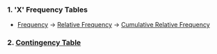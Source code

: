 ### 1. 'X' Frequency Tables
- [Frequency](https://github.com/WANG-JIAYIs/Sample-Code-for-BT1101/blob/main/%5BSC%5D-Descriptive-Analytics/%5BSC%5D-Data-Tabulation-and-Frequencies/%5BM%5D-Frequency-Table.md#frequency-table) &#8594; [Relative Frequency](https://github.com/WANG-JIAYIs/Sample-Code-for-BT1101/blob/main/%5BSC%5D-Descriptive-Analytics/%5BSC%5D-Data-Tabulation-and-Frequencies/%5BM%5D-Frequency-Table.md#relative-frequency-table) &#8594; [Cumulative Relative Frequency](https://github.com/WANG-JIAYIs/Sample-Code-for-BT1101/blob/main/%5BSC%5D-Descriptive-Analytics/%5BSC%5D-Data-Tabulation-and-Frequencies/%5BM%5D-Frequency-Table.md#cumulative-relative-frequency-table)
### 2. [Contingency Table]([SC]-Descriptive-Analytics/[SC]-Data-Tabulation-and-Frequencies/[M]-Contingency-Table.md)
